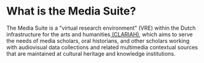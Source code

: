# What is the Media Suite?

The Media Suite is a "virtual research environment" (VRE) within the Dutch infrastructure for the arts and humanities[ (CLARIAH)](https://clariah.nl/), which aims to serve the needs of media scholars, oral historians, and other scholars working with audiovisual data collections and related multimedia contextual sources that are maintained at cultural heritage and knowledge institutions.